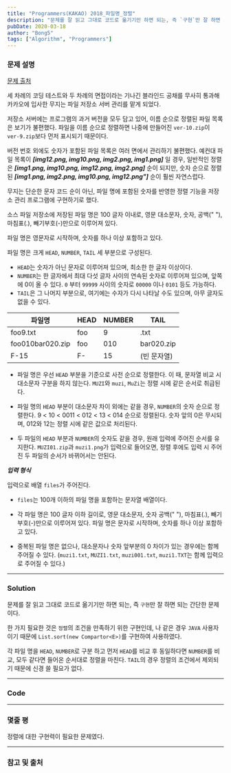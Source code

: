 ```yaml
---
title: "Programmers(KAKAO) 2018_파일명_정렬"
description: "문제를 잘 읽고 그대로 코드로 옮기기만 하면 되는, 즉 `구현`만 잘 하면 되는 간단한 문제이다."
pubDate: 2020-03-18
author: "Bong5"
tags: ["Algorithm", "Programmers"]
---
```

### 문제 설명

[문제 출처](https://programmers.co.kr/learn/courses/30/lessons/17686)

세 차례의 코딩 테스트와 두 차례의 면접이라는 기나긴 블라인드 공채를 무사히 통과해 카카오에 입사한 무지는 파일 저장소 서버 관리를 맡게 되었다.

저장소 서버에는 프로그램의 과거 버전을 모두 담고 있어, 이름 순으로 정렬된 파일 목록은 보기가 불편했다. 파일을 이름 순으로 정렬하면 나중에 만들어진 `ver-10.zip`이 `ver-9.zip`보다 먼저 표시되기 때문이다.

버전 번호 외에도 숫자가 포함된 파일 목록은 여러 면에서 관리하기 불편했다. 예컨대 파일 목록이  **_[img12.png, img10.png, img2.png, img1.png]_** 일 경우, 일반적인 정렬은 **_[img1.png, img10.png, img12.png, img2.png]_** 순이 되지만, 숫자 순으로 정렬된 **_[img1.png, img2.png, img10.png, img12.png"]_** 순이 훨씬 자연스럽다.

무지는 단순한 문자 코드 순이 아닌, 파일 명에 포함된 숫자를 반영한 정렬 기능을 저장소 관리 프로그램에 구현하기로 했다.

소스 파일 저장소에 저장된 파일 명은 100 글자 이내로, 영문 대소문자, 숫자, 공백(" "), 마침표(.), 빼기부호(-)만으로 이루어져 있다.

파일 명은 영문자로 시작하며, 숫자를 하나 이상 포함하고 있다.

파일 명은 크게 `HEAD`, `NUMBER`, `TAIL` 세 부분으로 구성된다.

- `HEAD`는 숫자가 아닌 문자로 이루어져 있으며, 최소한 한 글자 이상이다.
- `NUMBER`는 한 글자에서 최대 다섯 글자 사이의 연속된 숫자로 이루어져 있으며, 앞쪽에 0이 올 수 있다. `0` 부터 `99999` 사이의 숫자로 `00000` 이나 `0101` 등도 가능하다.
- `TAIL`은 그 나머지 부분으로, 여기에는 수자가 다시 나타날 수도 있으며, 아무 글자도 없을 수 있다.

| 파일명 | HEAD | NUMBER | TAIL |
|---|---|---|---|
| foo9.txt | foo | 9 | .txt |
| foo010bar020.zip	 | foo | 010 | bar020.zip |
| F-15 | F- | 15 | (빈 문자열) |

- 파일 명은 우선 `HEAD` 부분을 기준으로 사전 순으로 정렬한다. 이 때, 문자열 비교 시 대소문자 구분을 하지 않는다. `MUZI`와 `muzi`, `MuZi`는 정렬 시에 같은 순서로 취급된다.

- 파일 명의 `HEAD` 부분이 대소문자 차이 외에는 같을 경우, `NUMBER`의 숫자 순으로 정렬한다. 9 < 10 < 0011 < 012 < 13 < 014 순으로 정렬된다. 숫자 앞의 0은 무시되며, 012와 12는 정렬 시에 같은 값으로 처리된다.

- 두 파일의 `HEAD` 부분과 `NUMBER`의 숫자도 같을 경우, 원래 입력에 주어진 순서를 유지한다. `MUZI01.zip`과 `muzi1.png`가 입력으로 들어오면, 정렬 후에도 입력 시 주어진 두 파일의 순서가 바뀌어서는 안된다.

**_입력 형식_**

입력으로 배열 `files`가 주어진다.

- `files`는 100개 이하의 파일 명을 포함하는 문자열 배열이다.

- 각 파일 명은 100 글자 이하 길이로, 영문 대소문자, 숫자 공백(" "), 마침표(.), 빼기 부호(-)만으로 이루어져 있다. 파일 명은 문자로 시작하며, 숫자를 하나 이상 포함하고 있다.

- 중복된 파일 명은 없으나, 대소문자나 숫자 앞부분의 0 차이가 있는 경우에는 함께 주어질 수 있다. (`muzi1.txt`, `MUZI1.txt`, `muzi001.txt`, `muzi1.TXT`는 함께 입력으로 주어질 수 있다.)


---

### Solution

문제를 잘 읽고 그대로 코드로 옮기기만 하면 되는, 즉 `구현`만 잘 하면 되는 간단한 문제이다.

한 가지 필요한 것은 `정렬`의 조건을 만족하기 위한 구현인데, 나 같은 경우 `JAVA` 사용자 이기 때문에 `List.sort(new Compartor<E>)`를 구현하여 사용하였다.

각 파일 명을 `HEAD`, `NUMBER`로 구분 하고 먼저 `HEAD`를 비교 후 동일하다면 `NUMBER`를 비교, 모두 같다면 들어온 순서대로 정렬을 마친다. `TAIL`의 경우 정렬의 조건에서 제외되기 때문에 신경 쓸 필요가 없다.

---


### Code

<script src="https://gist.github.com/BongHoLee/cf80286a46b0fd4cc253dc642c9fb8b1.js"></script>


---

### 몇줄 평

정렬에 대한 구현력이 필요한 문제였다.

---



### 참고 및 출처
